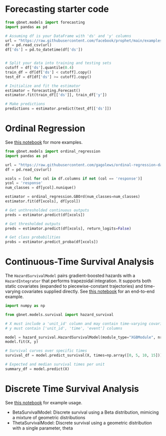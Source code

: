 # Forecasting starter code

```python
from gbnet.models import forecasting
import pandas as pd

# Assuming df is your DataFrame with 'ds' and 'y' columns
url = "https://raw.githubusercontent.com/facebook/prophet/main/examples/example_pedestrians_covid.csv"
df = pd.read_csv(url)
df['ds'] = pd.to_datetime(df['ds'])


# Split your data into training and testing sets
cutoff = df['ds'].quantile(0.4)
train_df = df[df['ds'] < cutoff].copy()
test_df = df[df['ds'] >= cutoff].copy()

# Initialize and fit the estimator
estimator = forecasting.Forecast()
estimator.fit(train_df[['ds']], train_df['y'])

# Make predictions
predictions = estimator.predict(test_df[['ds']])
```

# Ordinal Regression

See [this notebook](https://github.com/mthorrell/gbnet/blob/main/examples/ordinal_regression_comparison.ipynb) for more examples.

```python
from gbnet.models import ordinal_regression
import pandas as pd

url = "https://raw.githubusercontent.com/gagolews/ordinal-regression-data/refs/heads/master/abalone.csv"
df = pd.read_csv(url)

xcols = [col for col in df.columns if not (col == 'response')]
ycol = 'response'
num_classes = df[ycol].nunique()

estimator = ordinal_regression.GBOrd(num_classes=num_classes)
estimator.fit(df[xcols], df[ycol])

# Get unthresholded continuous outputs
preds = estimator.predict(df[xcols])

# Get thresholded outputs
preds = estimator.predict(df[xcols], return_logits=False)

# Get class probabilities
probs = estimator.predict_proba(df[xcols])
```

# Continuous-Time Survival Analysis

The `HazardSurvivalModel` pairs gradient-boosted hazards with a `HazardIntegrator` that performs trapezoidal integration. It supports both static covariates (expanded to piecewise-constant trajectories) and time-varying covariates supplied directly. See [this notebook](https://github.com/mthorrell/gbnet/blob/main/examples/hazard_survival_example.ipynb) for an end-to-end example.

```python
import numpy as np

from gbnet.models.survival import hazard_survival

# X must include a 'unit_id' column and may contain time-varying covariates
# y must contain ['unit_id', 'time', 'event'] columns

model = hazard_survival.HazardSurvivalModel(module_type="XGBModule", nrounds=150)
model.fit(X, y)

# Survival curves over specific times
survival_df = model.predict_survival(X, times=np.array([0, 5, 10, 15]))

# Expected and median survival times per unit
summary_df = model.predict(X)
```

# Discrete Time Survival Analysis

See [this notebook](https://github.com/mthorrell/gbnet/blob/main/examples/discrete_survival_examples.ipynb) for example usage.

- BetaSurvivalModel: Discrete survival using a Beta distribution, mimicing a mixture of geometric distributions
- ThetaSurvivalModel: Discrete survival using a geometric distribution with a single parameter, theta
